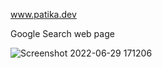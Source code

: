 www.patika.dev

Google Search web page 

![Screenshot 2022-06-29 171206](https://user-images.githubusercontent.com/26726043/176458422-fd87bd32-f24f-4d09-b921-ee078b6d15d0.png)
